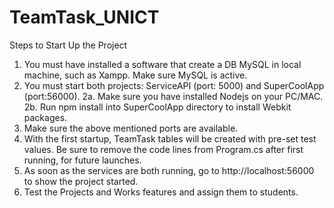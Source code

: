 # TeamTask_UNICT

Steps to Start Up the Project

1. You must have installed a software that create a DB MySQL in local machine, such as Xampp. Make sure MySQL is active.
2. You must start both projects: ServiceAPI (port: 5000) and SuperCoolApp (port:56000).
2a. Make sure you have installed Nodejs on your PC/MAC.
2b. Run npm install into SuperCoolApp directory to install Webkit packages.
3. Make sure the above mentioned ports are available.
4. With the first startup, TeamTask tables will be created with pre-set test values. Be sure to remove the code lines from Program.cs after first running, for future launches.
5. As soon as the services are both running, go to http://localhost:56000 to show the project started.
6. Test the Projects and Works features and assign them to students.

